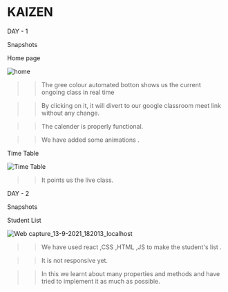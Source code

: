 # KAIZEN

DAY - 1

Snapshots

Home page

![home](https://user-images.githubusercontent.com/77490864/132987331-27da3912-9169-47f0-a8c2-ba19444c4efe.jpeg)

>> The gree colour automated botton shows us the current ongoing class in real time 

>> By clicking on it, it will divert to our google classroom meet link without any change.

>> The calender is properly functional.

>> We have added some animations .

Time Table

![Time Table](https://user-images.githubusercontent.com/77490864/132987026-c536d064-ae8b-4544-a11a-955228eb5d57.jpeg)

>>It points us the live class.



DAY - 2

Snapshots

Student List

![Web capture_13-9-2021_182013_localhost](https://user-images.githubusercontent.com/77490864/133086512-23d98a48-849d-4f94-a9d7-fbb20239f9c3.jpeg)

>> We have used react ,CSS ,HTML ,JS to make the student's list .

>> It is not responsive yet.

>>  In this we learnt about many properties and methods and have tried to implement it as much as possible.
